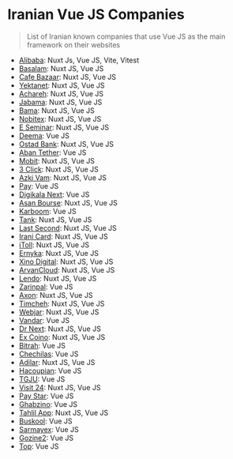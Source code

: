 # Iranian Vue JS Companies

> List of Iranian known companies that use Vue JS as the main framework on their websites

* [Alibaba](https://www.alibaba.ir/): Nuxt Js, Vue JS, Vite, Vitest
* [Basalam](https://basalam.com/): Nuxt JS, Vue JS
* [Cafe Bazaar](https://cafebazaar.ir/): Nuxt JS, Vue JS
* [Yektanet](https://demo.yektanet.com/): Nuxt JS, Vue JS
* [Achareh](https://achareh.co): Nuxt JS, Vue JS
* [Jabama](https://www.jabama.com/): Nuxt JS, Vue JS
* [Bama](https://bama.ir/): Nuxt JS, Vue JS
* [Nobitex](https://nobitex.ir/): Nuxt JS, Vue JS
* [E Seminar](https://eseminar.tv): Nuxt JS, Vue JS
* [Deema](https://deema.agency): Vue JS
* [Ostad Bank](https://www.ostadbank.com/): Nuxt JS, Vue JS
* [Aban Tether](https://abantether.com/): Vue JS
* [Mobit](https://www.mobit.ir/): Nuxt JS, Vue JS
* [3 Click](https://3click.com/): Nuxt JS, Vue JS
* [Azki Vam](https://azkivam.com/): Nuxt JS, Vue JS
* [Pay](https://www.pay.ir/): Vue JS
* [Digikala Next](https://diginext.ir/): Vue JS
* [Asan Bourse](https://asanbourse.ir/): Nuxt JS, Vue JS
* [Karboom](https://karboom.io/): Vue JS
* [Tank](https://tank.ir/): Nuxt JS, Vue JS
* [Last Second](https://lastsecond.ir/): Nuxt JS, Vue JS
* [Irani Card](iranicard.ir): Nuxt JS, Vue JS
* [iToll](https://itoll.ir/): Nuxt JS, Vue JS
* [Ernyka](http://www.ernyka.com/): Nuxt JS, Vue JS
* [Xino Digital](https://xino.digital/): Nuxt JS, Vue JS
* [ArvanCloud](https://www.arvancloud.com/): Nuxt JS, Vue JS
* [Lendo](http://lendo.ir/): Nuxt JS, Vue JS
* [Zarinpal](http://www.zarinpal.com/): Vue JS
* [Axon](http://axon.me/): Nuxt JS, Vue JS
* [Timcheh](https://timcheh.com/): Nuxt JS, Vue JS
* [Webjar](https://webjar.ir/): Nuxt JS, Vue JS
* [Vandar](https://vandar.io/): Vue JS
* [Dr Next](https://drnext.ir/): Nuxt JS, Vue JS
* [Ex Coino](https://www.excoino.com/): Nuxt JS, Vue JS
* [Bitrah](https://bitrah.com/fa): Vue JS
* [Chechilas](https://chechilas.com/): Vue JS
* [Adilar](https://adilar.com/): Nuxt JS, Vue JS
* [Hacoupian](https://hacoupian.net/): Vue JS
* [TGJU](https://www.tgju.org/): Vue JS
* [Visit 24](https://visit24.ir/): Nuxt JS, Vue JS
* [Pay Star](https://paystar.ir/): Vue JS
* [Ghabzino](https://ghabzino.com/): Vue JS
* [Tahlil App](https://tahlilapp.com/): Nuxt JS, Vue JS
* [Buskool](https://www.buskool.com/): Vue JS
* [Sarmayex](https://sarmayex.com/): Vue JS
* [Gozine2](https://gozine2.ir/): Vue JS
* [Top](https://top.ir/): Vue JS

